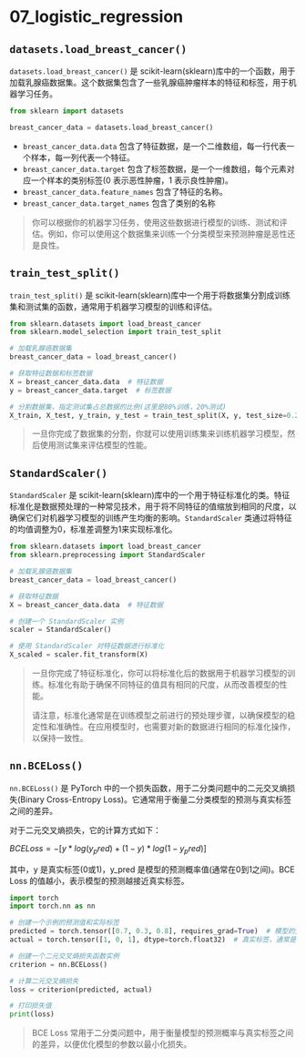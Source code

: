 # 07_logistic_regression

## `datasets.load_breast_cancer()`

`datasets.load_breast_cancer()` 是 scikit-learn(sklearn)库中的一个函数，用于加载乳腺癌数据集。这个数据集包含了一些乳腺癌肿瘤样本的特征和标签，用于机器学习任务。

```python
from sklearn import datasets

breast_cancer_data = datasets.load_breast_cancer()
```

- `breast_cancer_data.data` 包含了特征数据，是一个二维数组，每一行代表一个样本，每一列代表一个特征。
- `breast_cancer_data.target` 包含了标签数据，是一个一维数组，每个元素对应一个样本的类别标签(0 表示恶性肿瘤，1 表示良性肿瘤)。
- `breast_cancer_data.feature_names` 包含了特征的名称。
- `breast_cancer_data.target_names` 包含了类别的名称

> 你可以根据你的机器学习任务，使用这些数据进行模型的训练、测试和评估。例如，你可以使用这个数据集来训练一个分类模型来预测肿瘤是恶性还是良性。

## `train_test_split()`

`train_test_split()` 是 scikit-learn(sklearn)库中一个用于将数据集分割成训练集和测试集的函数，通常用于机器学习模型的训练和评估。

```python
from sklearn.datasets import load_breast_cancer
from sklearn.model_selection import train_test_split

# 加载乳腺癌数据集
breast_cancer_data = load_breast_cancer()

# 获取特征数据和标签数据
X = breast_cancer_data.data  # 特征数据
y = breast_cancer_data.target  # 标签数据

# 分割数据集，指定测试集占总数据的比例(这里是80%训练，20%测试)
X_train, X_test, y_train, y_test = train_test_split(X, y, test_size=0.2, random_state=42)
```

> 一旦你完成了数据集的分割，你就可以使用训练集来训练机器学习模型，然后使用测试集来评估模型的性能。

## `StandardScaler()`

`StandardScaler` 是 scikit-learn(sklearn)库中的一个用于特征标准化的类。特征标准化是数据预处理的一种常见技术，用于将不同特征的值缩放到相同的尺度，以确保它们对机器学习模型的训练产生均衡的影响。`StandardScaler` 类通过将特征的均值调整为0，标准差调整为1来实现标准化。

```python
from sklearn.datasets import load_breast_cancer
from sklearn.preprocessing import StandardScaler

# 加载乳腺癌数据集
breast_cancer_data = load_breast_cancer()

# 获取特征数据
X = breast_cancer_data.data  # 特征数据

# 创建一个 StandardScaler 实例
scaler = StandardScaler()

# 使用 StandardScaler 对特征数据进行标准化
X_scaled = scaler.fit_transform(X)
```

> 一旦你完成了特征标准化，你可以将标准化后的数据用于机器学习模型的训练。标准化有助于确保不同特征的值具有相同的尺度，从而改善模型的性能。
>
> 请注意，标准化通常是在训练模型之前进行的预处理步骤，以确保模型的稳定性和准确性。在应用模型时，也需要对新的数据进行相同的标准化操作，以保持一致性。

## `nn.BCELoss()`

`nn.BCELoss()` 是 PyTorch 中的一个损失函数，用于二分类问题中的二元交叉熵损失(Binary Cross-Entropy Loss)。它通常用于衡量二分类模型的预测与真实标签之间的差异。

对于二元交叉熵损失，它的计算方式如下：

$BCE Loss = -[y * log(y_pred) + (1 - y) * log(1 - y_pred)]$

其中，y 是真实标签(0或1)，y_pred 是模型的预测概率值(通常在0到1之间)。BCE Loss 的值越小，表示模型的预测越接近真实标签。

```python
import torch
import torch.nn as nn

# 创建一个示例的预测值和实际标签
predicted = torch.tensor([0.7, 0.3, 0.8], requires_grad=True)  # 模型的预测概率
actual = torch.tensor([1, 0, 1], dtype=torch.float32)  # 真实标签，通常是0或1

# 创建一个二元交叉熵损失函数实例
criterion = nn.BCELoss()

# 计算二元交叉熵损失
loss = criterion(predicted, actual)

# 打印损失值
print(loss)
```

> BCE Loss 常用于二分类问题中，用于衡量模型的预测概率与真实标签之间的差异，以便优化模型的参数以最小化损失。